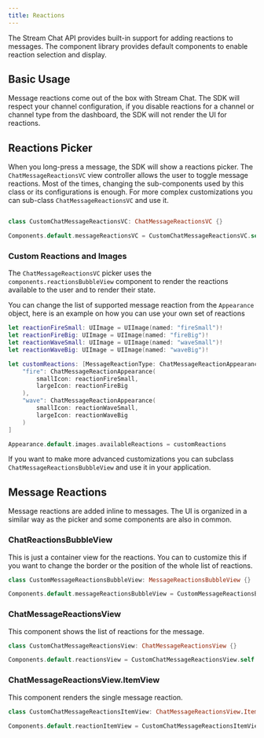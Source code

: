```yaml
---
title: Reactions
---
```


The Stream Chat API provides built-in support for adding reactions to messages. The component library provides default components to enable reaction selection and display.

## Basic Usage

Message reactions come out of the box with Stream Chat. The SDK will respect your channel configuration, if you disable reactions for a channel or channel type from the dashboard, the SDK will not render the UI for reactions.

## Reactions Picker

When you long-press a message, the SDK will show a reactions picker. The `ChatMessageReactionsVC` view controller allows the user to toggle message reactions. Most of the times, changing the sub-components used by this class or its configurations is enough. For more complex customizations you can sub-class `ChatMessageReactionsVC` and use it. 

```swift

class CustomChatMessageReactionsVC: ChatMessageReactionsVC {}

Components.default.messageReactionsVC = CustomChatMessageReactionsVC.self
```

### Custom Reactions and Images

The `ChatMessageReactionsVC` picker uses the `components.reactionsBubbleView` component to render the reactions available to the user and to render their state. 

You can change the list of supported message reaction from the `Appearance` object, here is an example on how you can use your own set of reactions

```swift
let reactionFireSmall: UIImage = UIImage(named: "fireSmall")!
let reactionFireBig: UIImage = UIImage(named: "fireBig")!
let reactionWaveSmall: UIImage = UIImage(named: "waveSmall")!
let reactionWaveBig: UIImage = UIImage(named: "waveBig")!

let customReactions: [MessageReactionType: ChatMessageReactionAppearanceType] = [
    "fire": ChatMessageReactionAppearance(
        smallIcon: reactionFireSmall,
        largeIcon: reactionFireBig
    ),
    "wave": ChatMessageReactionAppearance(
        smallIcon: reactionWaveSmall,
        largeIcon: reactionWaveBig
    )
]

Appearance.default.images.availableReactions = customReactions
```

If you want to make more advanced customizations you can subclass `ChatMessageReactionsBubbleView` and use it in your application.

## Message Reactions

Message reactions are added inline to messages. The UI is organized in a similar way as the picker and some components are also in common.

### ChatReactionsBubbleView

This is just a container view for the reactions. You can to customize this if you want to change the border or the position of the whole list of reactions.

```swift
class CustomMessageReactionsBubbleView: MessageReactionsBubbleView {}

Components.default.messageReactionsBubbleView = CustomMessageReactionsBubbleView.self
```

### ChatMessageReactionsView

This component shows the list of reactions for the message.

```swift
class CustomChatMessageReactionsView: ChatMessageReactionsView {}

Components.default.reactionsView = CustomChatMessageReactionsView.self
```

### ChatMessageReactionsView.ItemView

This component renders the single message reaction.

```swift
class CustomChatMessageReactionsItemView: ChatMessageReactionsView.ItemView {}

Components.default.reactionItemView = CustomChatMessageReactionsItemView.self
```
